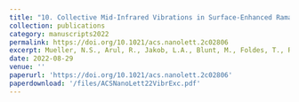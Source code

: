 ```yaml
---
title: "10. Collective Mid-Infrared Vibrations in Surface-Enhanced Raman Scattering"
collection: publications
category: manuscripts2022
permalink: https://doi.org/10.1021/acs.nanolett.2c02806
excerpt: Mueller, N.S., Arul, R., Jakob, L.A., Blunt, M., Foldes, T., Rosta, E., & Baumberg, J.J. (2022). ACS Nano Letters 22, 17, 7254–7260
date: 2022-08-29
venue: ''
paperurl: 'https://doi.org/10.1021/acs.nanolett.2c02806'
paperdownload: '/files/ACSNanoLett22VibrExc.pdf'
---
```

